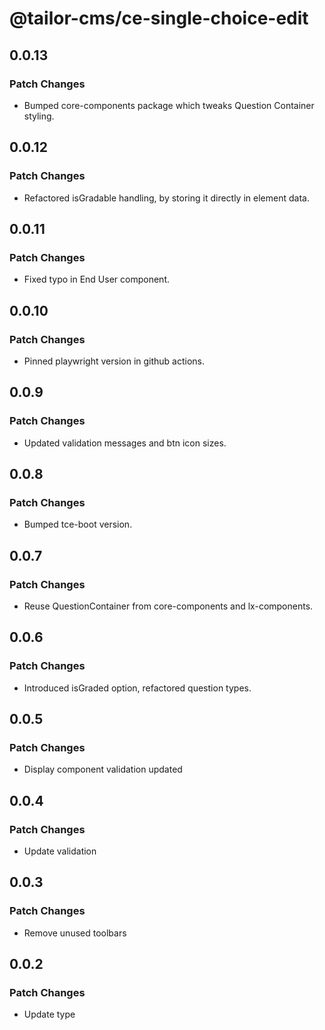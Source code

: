 # @tailor-cms/ce-single-choice-edit

## 0.0.13

### Patch Changes

- Bumped core-components package which tweaks Question Container styling.

## 0.0.12

### Patch Changes

- Refactored isGradable handling, by storing it directly in element data.

## 0.0.11

### Patch Changes

- Fixed typo in End User component.

## 0.0.10

### Patch Changes

- Pinned playwright version in github actions.

## 0.0.9

### Patch Changes

- Updated validation messages and btn icon sizes.

## 0.0.8

### Patch Changes

- Bumped tce-boot version.

## 0.0.7

### Patch Changes

- Reuse QuestionContainer from core-components and lx-components.

## 0.0.6

### Patch Changes

- Introduced isGraded option, refactored question types.

## 0.0.5

### Patch Changes

- Display component validation updated

## 0.0.4

### Patch Changes

- Update validation

## 0.0.3

### Patch Changes

- Remove unused toolbars

## 0.0.2

### Patch Changes

- Update type
